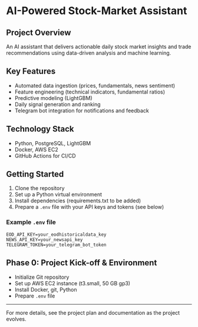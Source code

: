 # AI-Powered Stock-Market Assistant

## Project Overview
An AI assistant that delivers actionable daily stock market insights and trade recommendations using data-driven analysis and machine learning.

## Key Features
- Automated data ingestion (prices, fundamentals, news sentiment)
- Feature engineering (technical indicators, fundamental ratios)
- Predictive modeling (LightGBM)
- Daily signal generation and ranking
- Telegram bot integration for notifications and feedback

## Technology Stack
- Python, PostgreSQL, LightGBM
- Docker, AWS EC2
- GitHub Actions for CI/CD

## Getting Started
1. Clone the repository
2. Set up a Python virtual environment
3. Install dependencies (requirements.txt to be added)
4. Prepare a `.env` file with your API keys and tokens (see below)

### Example `.env` file
```
EOD_API_KEY=your_eodhistoricaldata_key
NEWS_API_KEY=your_newsapi_key
TELEGRAM_TOKEN=your_telegram_bot_token
```

## Phase 0: Project Kick-off & Environment
- Initialize Git repository
- Set up AWS EC2 instance (t3.small, 50 GB gp3)
- Install Docker, git, Python
- Prepare `.env` file

---

For more details, see the project plan and documentation as the project evolves. 